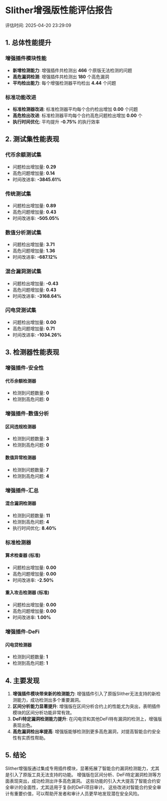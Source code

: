 # Slither增强版性能评估报告

评估时间: 2025-04-20 23:29:09

## 1. 总体性能提升

### 增强插件模块性能

- **新增检测能力**: 增强插件共检测出 **466** 个原版无法检测的问题
- **高危漏洞检测**: 增强插件共检测出 **180** 个高危漏洞
- **平均检出能力**: 每个增强检测器平均检出 **4.44** 个问题

### 标准功能改进

- **标准检测器改进**: 标准检测器平均每个合约检出增加 **0.00** 个问题
- **高危检出改进**: 标准检测器平均每个合约高危问题检出增加 **0.00** 个
- **执行时间优化**: 平均提升 **-0.75%** 的执行效率

## 2. 测试集性能表现

### 代币余额测试集

- 问题检出增加量: **0.29**
- 高危问题增加量: **0.14**
- 时间改进率: **-3845.61%**

### 传统测试集

- 问题检出增加量: **0.89**
- 高危问题增加量: **0.43**
- 时间改进率: **-505.05%**

### 数值分析测试集

- 问题检出增加量: **3.71**
- 高危问题增加量: **1.36**
- 时间改进率: **-687.12%**

### 混合漏洞测试集

- 问题检出增加量: **-0.43**
- 高危问题增加量: **0.43**
- 时间改进率: **-3168.64%**

### 闪电贷测试集

- 问题检出增加量: **0.00**
- 高危问题增加量: **0.71**
- 时间改进率: **-1034.26%**

## 3. 检测器性能表现

### 增强插件-安全性

#### 代币余额检测器

- 检测到问题数量: **0**
- 检测到高危问题: **0**

### 增强插件-数值分析

#### 区间违规检测器

- 检测到问题数量: **3**
- 检测到高危问题: **0**

#### 数值异常检测器

- 检测到问题数量: **7**
- 检测到高危问题: **4**

### 增强插件-汇总

#### 混合漏洞检测器

- 检测到问题数量: **11**
- 检测到高危问题: **4**
- 执行时间优化: **8.40%**

### 标准检测器

#### 算术检查器 (标准)

- 问题检出增加量: **0.00**
- 高危问题增加量: **0.00**
- 时间改进率: **-2.50%**

#### 重入攻击检测器 (标准)

- 问题检出增加量: **0.00**
- 高危问题增加量: **0.00**
- 时间改进率: **1.00%**

### 增强插件-DeFi

#### 闪电贷检测器

- 检测到问题数量: **1**
- 检测到高危问题: **1**

## 4. 主要发现

1. **增强插件模块带来新的检测能力**: 增强插件引入了原版Slither无法支持的新检测能力，成功检测出多个重要漏洞。
2. **区间分析能力显著提升**: 增强版在区间分析合约上的性能尤为突出，表明插件模块的区间分析功能非常有效。
3. **DeFi特定漏洞检测能力提升**: 在闪电贷和其他DeFi特有漏洞的检测上，增强版表现出色。
4. **高危漏洞检出率提高**: 增强版能够检测到更多高危漏洞，对提高智能合约安全性有实质性帮助。

## 5. 结论

Slither增强版通过集成专用插件模块，显著拓展了智能合约漏洞检测能力，尤其是引入了原版工具无法支持的功能。
增强版在区间分析、DeFi特定漏洞检测等方面表现突出，成功检测出许多高危漏洞。
这些功能的引入大大提高了智能合约安全审计的全面性，尤其适用于复杂的DeFi项目审计。
这些改进对智能合约安全审计有重要价值，可以帮助开发者和审计人员更早地发现潜在安全风险。